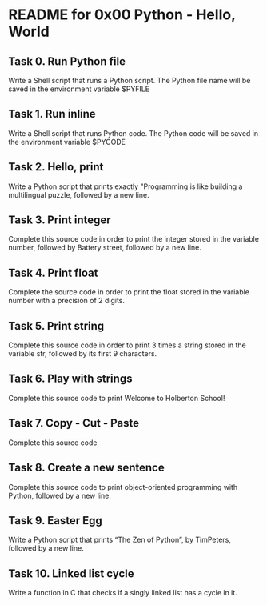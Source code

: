 # README for 0x00 Python - Hello, World

## Task 0. Run Python file
Write a Shell script that runs a Python script. The Python file name will be saved in the environment variable $PYFILE

## Task 1. Run inline
Write a Shell script that runs Python code. The Python code will be saved in the environment variable $PYCODE

## Task 2. Hello, print
Write a Python script that prints exactly "Programming is like building a multilingual puzzle, followed by a new line.

## Task 3. Print integer
Complete this source code in order to print the integer stored in the variable number, followed by Battery street, followed by a new line.

## Task 4. Print float
Complete the source code in order to print the float stored in the variable number with a precision of 2 digits.

## Task 5. Print string
Complete this source code in order to print 3 times a string stored in the variable str, followed by its first 9 characters.

## Task 6. Play with strings
Complete this source code to print Welcome to Holberton School!

## Task 7. Copy - Cut - Paste
Complete this source code

## Task 8. Create a new sentence
Complete this source code to print object-oriented programming with Python, followed by a new line.

## Task 9. Easter Egg
Write a Python script that prints “The Zen of Python”, by TimPeters, followed by a new line.

## Task 10. Linked list cycle
Write a function in C that checks if a singly linked list has a cycle in it.